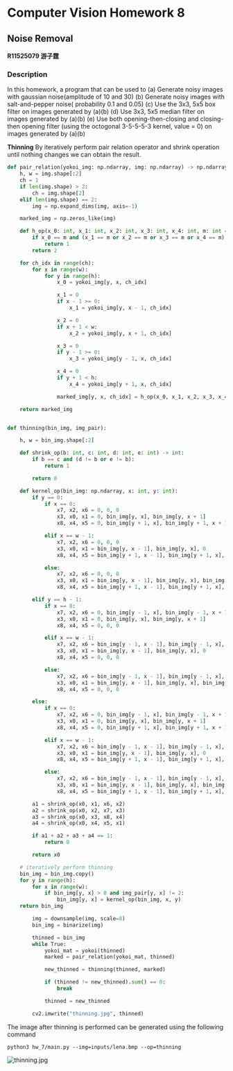# Computer Vision Homework 8

## Noise Removal

**R11525079 游子霆**

### Description
In this homework, a program that can be used to
(a) Generate noisy images with gaussian noise(amplitude of 10 and 30)
(b) Generate noisy images with salt-and-pepper noise( probability 0.1 and 0.05)
(c) Use the 3x3, 5x5 box filter on images generated by (a)(b)
(d) Use 3x3, 5x5 median filter on images generated by (a)(b)
(e) Use both opening-then-closing and closing-then opening filter (using the octogonal 3-5-5-5-3 kernel, value = 0) on images generated by (a)(b)

**Thinning**
By iteratively perform pair relation operator and shrink operation until nothing changes we can obtain the result.
```python
def pair_relation(yokoi_img: np.ndarray, img: np.ndarray) -> np.ndarray:
    h, w = img.shape[:2]
    ch = 1
    if len(img.shape) > 2:
        ch = img.shape[2]
    elif len(img.shape) == 2:
        img = np.expand_dims(img, axis=-1)

    marked_img = np.zeros_like(img)

    def h_op(x_0: int, x_1: int, x_2: int, x_3: int, x_4: int, m: int = 1) -> int:
        if x_0 == m and (x_1 == m or x_2 == m or x_3 == m or x_4 == m):
            return 1
        return 2

    for ch_idx in range(ch):
        for x in range(w):
            for y in range(h):
                x_0 = yokoi_img[y, x, ch_idx]

                x_1 = 0
                if x - 1 >= 0:
                    x_1 = yokoi_img[y, x - 1, ch_idx]

                x_2 = 0
                if x + 1 < w:
                    x_2 = yokoi_img[y, x + 1, ch_idx]

                x_3 = 0
                if y - 1 >= 0:
                    x_3 = yokoi_img[y - 1, x, ch_idx]

                x_4 = 0
                if y + 1 < h:
                    x_4 = yokoi_img[y + 1, x, ch_idx]

                marked_img[y, x, ch_idx] = h_op(x_0, x_1, x_2, x_3, x_4)

    return marked_img


def thinning(bin_img, img_pair):

    h, w = bin_img.shape[:2]

    def shrink_op(b: int, c: int, d: int, e: int) -> int:
        if b == c and (d != b or e != b):
            return 1

        return 0

    def kernel_op(bin_img: np.ndarray, x: int, y: int):
        if y == 0:
            if x == 0:
                x7, x2, x6 = 0, 0, 0
                x3, x0, x1 = 0, bin_img[y, x], bin_img[y, x + 1]
                x8, x4, x5 = 0, bin_img[y + 1, x], bin_img[y + 1, x + 1]

            elif x == w - 1:
                x7, x2, x6 = 0, 0, 0
                x3, x0, x1 = bin_img[y, x - 1], bin_img[y, x], 0
                x8, x4, x5 = bin_img[y + 1, x - 1], bin_img[y + 1, x], 0

            else:
                x7, x2, x6 = 0, 0, 0
                x3, x0, x1 = bin_img[y, x - 1], bin_img[y, x], bin_img[y, x + 1]
                x8, x4, x5 = bin_img[y + 1, x - 1], bin_img[y + 1, x], bin_img[y + 1, x + 1]

        elif y == h - 1:
            if x == 0:
                x7, x2, x6 = 0, bin_img[y - 1, x], bin_img[y - 1, x + 1]
                x3, x0, x1 = 0, bin_img[y, x], bin_img[y, x + 1]
                x8, x4, x5 = 0, 0, 0

            elif x == w - 1:
                x7, x2, x6 = bin_img[y - 1, x - 1], bin_img[y - 1, x], 0
                x3, x0, x1 = bin_img[y, x - 1], bin_img[y, x], 0
                x8, x4, x5 = 0, 0, 0

            else:
                x7, x2, x6 = bin_img[y - 1, x - 1], bin_img[y - 1, x], bin_img[y - 1, x + 1]
                x3, x0, x1 = bin_img[y, x - 1], bin_img[y, x], bin_img[y, x + 1]
                x8, x4, x5 = 0, 0, 0

        else:
            if x == 0:
                x7, x2, x6 = 0, bin_img[y - 1, x], bin_img[y - 1, x + 1]
                x3, x0, x1 = 0, bin_img[y, x], bin_img[y, x + 1]
                x8, x4, x5 = 0, bin_img[y + 1, x], bin_img[y + 1, x + 1]

            elif x == w - 1:
                x7, x2, x6 = bin_img[y - 1, x - 1], bin_img[y - 1, x], 0
                x3, x0, x1 = bin_img[y, x - 1], bin_img[y, x], 0
                x8, x4, x5 = bin_img[y + 1, x - 1], bin_img[y + 1, x], 0

            else:
                x7, x2, x6 = bin_img[y - 1, x - 1], bin_img[y - 1, x], bin_img[y - 1, x + 1]
                x3, x0, x1 = bin_img[y, x - 1], bin_img[y, x], bin_img[y, x + 1]
                x8, x4, x5 = bin_img[y + 1, x - 1], bin_img[y + 1, x], bin_img[y + 1, x + 1]

        a1 = shrink_op(x0, x1, x6, x2)
        a2 = shrink_op(x0, x2, x7, x3)
        a3 = shrink_op(x0, x3, x8, x4)
        a4 = shrink_op(x0, x4, x5, x1)

        if a1 + a2 + a3 + a4 == 1:
            return 0

        return x0

    # iteratively perform thinning
    bin_img = bin_img.copy()
    for y in range(h):
        for x in range(w):
            if bin_img[y, x] > 0 and img_pair[y, x] != 2:
                bin_img[y, x] = kernel_op(bin_img, x, y)
    return bin_img

        img = downsample(img, scale=8)
        bin_img = binarize(img)

        thinned = bin_img
        while True:
            yokoi_mat = yokoi(thinned)
            marked = pair_relation(yokoi_mat, thinned)

            new_thinned = thinning(thinned, marked)

            if (thinned != new_thinned).sum() == 0:
                break

            thinned = new_thinned

        cv2.imwrite("thinning.jpg", thinned)
```
The image after thinning is performed can be generated using the following command
```shell
python3 hw_7/main.py --img=inputs/lena.bmp --op=thinning
```
![thinning.jpg](assets/thinning.jpg)
